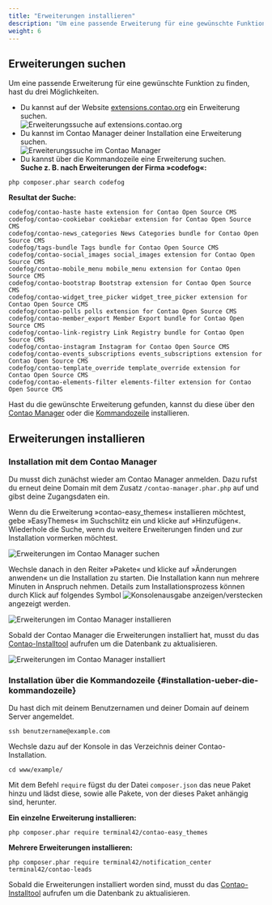 ```yaml
---
title: "Erweiterungen installieren"
description: "Um eine passende Erweiterung für eine gewünschte Funktion zu finden, hast du drei Möglichkeiten."
weight: 6
---
```



## Erweiterungen suchen

Um eine passende Erweiterung für eine gewünschte Funktion zu finden, hast du drei Möglichkeiten.

- Du kannst auf der Website [extensions.contao.org](https://extensions.contao.org/) ein Erweiterung suchen.  
![Erweiterungssuche auf extensions.contao.org](/installation/images/de/erweiterungssuche-extensions-contao-org.png)
- Du kannst im Contao Manager deiner Installation eine Erweiterung suchen.  
![Erweiterungssuche im Contao Manager](/installation/images/de/erweiterungssuche-im-contao-manager.png)
- Du kannst über die Kommandozeile eine Erweiterung suchen.  
**Suche z. B. nach Erweiterungen der Firma »codefog«:**
```shell script
php composer.phar search codefog
```
**Resultat der Suche:**
```shell script
codefog/contao-haste haste extension for Contao Open Source CMS
codefog/contao-cookiebar cookiebar extension for Contao Open Source CMS
codefog/contao-news_categories News Categories bundle for Contao Open Source CMS
codefog/tags-bundle Tags bundle for Contao Open Source CMS
codefog/contao-social_images social_images extension for Contao Open Source CMS
codefog/contao-mobile_menu mobile_menu extension for Contao Open Source CMS
codefog/contao-bootstrap Bootstrap extension for Contao Open Source CMS
codefog/contao-widget_tree_picker widget_tree_picker extension for Contao Open Source CMS
codefog/contao-polls polls extension for Contao Open Source CMS
codefog/contao-member_export Member Export bundle for Contao Open Source CMS
codefog/contao-link-registry Link Registry bundle for Contao Open Source CMS
codefog/contao-instagram Instagram for Contao Open Source CMS
codefog/contao-events_subscriptions events_subscriptions extension for Contao Open Source CMS
codefog/contao-template_override template_override extension for Contao Open Source CMS
codefog/contao-elements-filter elements-filter extension for Contao Open Source CMS
```

Hast du die gewünschte Erweiterung gefunden, kannst du diese über den 
[Contao Manager](#installation-mit-dem-contao-manager) oder die [Kommandozeile](#installation-ueber-die-kommandozeile) 
installieren.


## Erweiterungen installieren

### Installation mit dem Contao Manager 

Du musst dich zunächst wieder am Contao Manager anmelden. Dazu rufst du erneut deine Domain mit dem Zusatz 
`/contao-manager.phar.php` auf und gibst deine Zugangsdaten ein.

Wenn du die Erweiterung »contao-easy_themes« installieren möchtest, gebe »EasyThemes« im Suchschlitz ein und klicke auf 
»Hinzufügen«. Wiederhole die Suche, wenn du weitere Erweiterungen finden und zur Installation vormerken möchtest.

![Erweiterungen im Contao Manager suchen](/installation/images/de/erweiterungen-im-contao-manager-suchen.png)

Wechsle danach in den Reiter »Pakete« und klicke auf »Änderungen anwenden« un die Installation zu starten. Die 
Installation kann nun mehrere Minuten in Anspruch nehmen. Details zum Installationsprozess können durch Klick auf 
folgendes Symbol ![Konsolenausgabe anzeigen/verstecken](/icons/konsolenausgabe.png?classes=icon) angezeigt werden.

![Erweiterungen im Contao Manager installieren](/installation/images/de/erweiterungen-im-contao-manager-installieren.png)

Sobald der Contao Manager die Erweiterungen installiert hat, musst du das [Contao-Installtool](../contao-installtool/) 
aufrufen um die Datenbank zu aktualisieren.

![Erweiterungen im Contao Manager installiert](/installation/images/de/erweiterungen-im-contao-manager-installiert.png)




### Installation über die Kommandozeile {#installation-ueber-die-kommandozeile}

Du hast dich mit deinem Benutzernamen und deiner Domain auf deinem Server angemeldet.

```shell script
ssh benutzername@example.com
```

Wechsle dazu auf der Konsole in das Verzeichnis deiner Contao-Installation.

```shell script
cd www/example/
```

Mit dem Befehl `require` fügst du der Datei `composer.json` das neue Paket hinzu und lädst diese, sowie alle Pakete, 
von der dieses Paket anhängig sind, herunter.

**Ein einzelne Erweiterung installieren:**
```shell script
php composer.phar require terminal42/contao-easy_themes
```

**Mehrere Erweiterungen installieren:**
```shell script
php composer.phar require terminal42/notification_center terminal42/contao-leads
```

Sobald die Erweiterungen installiert worden sind, musst du das [Contao-Installtool](../contao-installtool/) 
aufrufen um die Datenbank zu aktualisieren.
